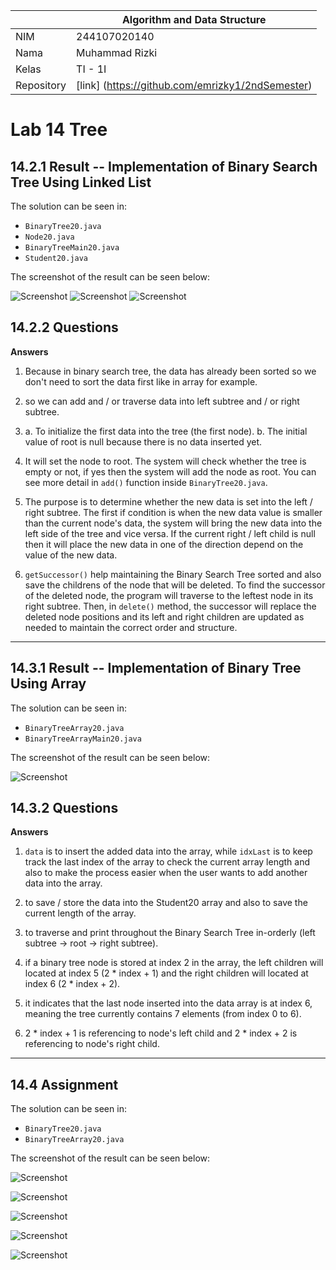 |  | Algorithm and Data Structure |
|--|--|
| NIM |  244107020140|
| Nama |  Muhammad Rizki |
| Kelas | TI - 1I |
| Repository | [link] (https://github.com/emrizky1/2ndSemester) |

# Lab 14 Tree

## 14.2.1 Result -- Implementation of Binary Search Tree Using Linked List 

The solution can be seen in:

* `BinaryTree20.java`
* `Node20.java`
* `BinaryTreeMain20.java`
* `Student20.java`

The screenshot of the result can be seen below:

![ Screenshot ](img/1.png)
![ Screenshot ](img/2.png)
![ Screenshot ](img/3.png)

## 14.2.2 Questions

**Answers**

1. Because in binary search tree, the data has already been sorted so we don't need to sort the data first like in array for example.

2. so we can add and / or traverse data into left subtree and / or right subtree.

3. a. To initialize the first data into the tree (the first node).
   b. The initial value of root is null because there is no data inserted yet.

4. It will set the node to root. The system will check whether the tree is empty or not, if yes then the system will add the node as root. You can see more detail in `add()` function inside `BinaryTree20.java`.

5. The purpose is to determine whether the new data is set into the left / right subtree. The first if condition is when the new data value is smaller than the current node's data, the system will bring the new data into the left side of the tree and vice versa. If the current right / left child is null then it will place the new data in one of the direction depend on the value of the new data.

6. `getSuccessor()` help maintaining the Binary Search Tree sorted and also save the childrens of the node that will be deleted. To find the successor of the deleted node, the program will traverse to the leftest node in its right subtree. Then, in `delete()` method, the successor will replace the deleted node positions and its left and right children are updated as needed to maintain the correct order and structure.

---

## 14.3.1 Result -- Implementation of Binary Tree Using Array 

The solution can be seen in:

* `BinaryTreeArray20.java`
* `BinaryTreeArrayMain20.java`

The screenshot of the result can be seen below:

![ Screenshot ](img/4.png)

## 14.3.2 Questions

**Answers**

1. `data` is to insert the added data into the array, while `idxLast` is to keep track the last index of the array to check the current array length and also to make the process easier when the user wants to add another data into the array.

2. to save / store the data into the Student20 array and also to save the current length of the array.

3. to traverse and print throughout the Binary Search Tree in-orderly (left subtree -> root -> right subtree).

4. if a binary tree node is stored at index 2 in the array, the left children will located at index 5 (2 * index + 1) and the right children will located at index 6 (2 * index + 2).

5. it indicates that the last node inserted into the data array is at index 6, meaning the tree currently contains 7 elements (from index 0 to 6).

6. 2 * index + 1 is referencing to node's left child and 2 * index + 2 is referencing to node's right child. 

---

## 14.4 Assignment

The solution can be seen in:

* `BinaryTree20.java`
* `BinaryTreeArray20.java`

The screenshot of the result can be seen below:

![ Screenshot ](img/5.png)

![ Screenshot ](img/6.png)

![ Screenshot ](img/7.png)

![ Screenshot ](img/8.png)

![ Screenshot ](img/9.png)